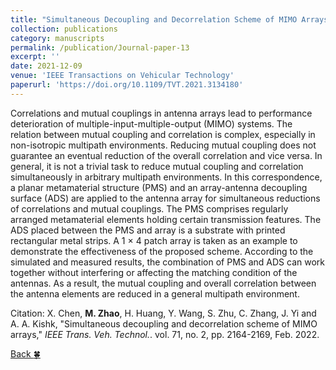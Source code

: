 ```yaml
---
title: "Simultaneous Decoupling and Decorrelation Scheme of MIMO Arrays"
collection: publications
category: manuscripts
permalink: /publication/Journal-paper-13
excerpt: ''
date: 2021-12-09
venue: 'IEEE Transactions on Vehicular Technology'
paperurl: 'https://doi.org/10.1109/TVT.2021.3134180'
---
```


Correlations and mutual couplings in antenna arrays lead to performance deterioration of multiple-input-multiple-output (MIMO) systems. The relation between mutual coupling and correlation is complex, especially in non-isotropic multipath environments. Reducing mutual coupling does not guarantee an eventual reduction of the overall correlation and vice versa. In general, it is not a trivial task to reduce mutual coupling and correlation simultaneously in arbitrary multipath environments. In this correspondence, a planar metamaterial structure (PMS) and an array-antenna decoupling surface (ADS) are applied to the antenna array for simultaneous reductions of correlations and mutual couplings. The PMS comprises regularly arranged metamaterial elements holding certain transmission features. The ADS placed between the PMS and array is a substrate with printed rectangular metal strips. A 1 × 4 patch array is taken as an example to demonstrate the effectiveness of the proposed scheme. According to the simulated and measured results, the combination of PMS and ADS can work together without interfering or affecting the matching condition of the antennas. As a result, the mutual coupling and overall correlation between the antenna elements are reduced in a general multipath environment.

Citation: X. Chen, **M. Zhao**, H. Huang, Y. Wang, S. Zhu, C. Zhang, J. Yi and A. A. Kishk, &quot;Simultaneous decoupling and decorrelation scheme of MIMO arrays,&quot; <i>IEEE Trans. Veh. Technol.</i>. vol. 71, no. 2, pp. 2164-2169, Feb. 2022.

[Back :four_leaf_clover:](../publications/)
